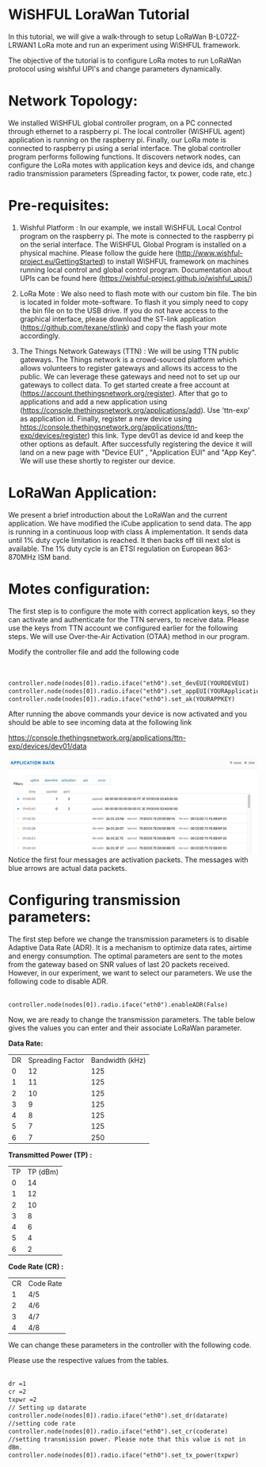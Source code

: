 WiSHFUL LoraWan Tutorial 
============================

In this tutorial, we will give a walk-through to setup LoRaWan B-L072Z-LRWAN1 LoRa mote and run an experiment using WiSHFUL framework. 

The objective of the tutorial is to configure LoRa motes to run LoRaWan protocol using wishful UPI's and change parameters dynamically. 


# Network Topology:
We installed WiSHFUL global controller program, on a PC connected through ethernet to a raspberry pi. The local controller (WiSHFUL agent) application is running on the raspberry pi. Finally, our LoRa mote is connected to raspberry pi using a serial interface. The global controller program performs following functions. It discovers network nodes, can configure the LoRa motes with application keys and device ids, and change radio transmission parameters (Spreading factor, tx power, code rate, etc.)



# Pre-requisites: 
1) Wishful Platform :
In our example, we install WiSHFUL Local Control program on the raspberry pi. The mote is connected to the raspberry pi on the serial interface. The WiSHFUL Global Program is installed on a physical machine. Please follow the guide here (http://www.wishful-project.eu/GettingStarted) to install WiSHFUL framework on machines running local control and global control program. Documentation about UPIs can be found here (https://wishful-project.github.io/wishful_upis/) 

2) LoRa Mote : 
We also need to flash mote with our custom bin file. The bin is located in folder mote-software. To flash it you simply need to copy the bin file on to the USB drive. If you do not have access to the graphical interface, please download the ST-link application (https://github.com/texane/stlink) and copy the flash your mote accordingly. 

3) The Things Network Gateways (TTN) : 
We will be using TTN public gateways. The Things network is a crowd-sourced platform which allows volunteers to register gateways and allows its access to the public. We can leverage these gateways and need not to set up our gateways to collect data. To get started create a free account at (https://account.thethingsnetwork.org/register). After that go to applications and add a new application using (https://console.thethingsnetwork.org/applications/add). Use 'ttn-exp' as application id. Finally, register a new device using https://console.thethingsnetwork.org/applications/ttn-exp/devices/register) this link. Type dev01 as device id and keep the other options as default. After successfully registering the device it will land on a new page with "Device EUI" , "Application EUI" and "App Key". We will use these shortly to register our device. 

# LoRaWan Application: 
We present a brief introduction about the LoRaWan and the current application. We have modified the iCube application to send data. The app is running in a continuous loop with class A implementation. It sends data until 1% duty cycle limitation is reached. It then backs off till next slot is available. The 1% duty cycle is an ETSI regulation on European 863-870MHz ISM band.  


# Motes configuration: 
The first step is to configure the mote with correct application keys, so they can activate and authenticate for the TTN servers, to receive data. Please use the keys from TTN account we configured earlier for the following steps. We will use Over-the-Air Activation (OTAA) method in our program. 

Modify the controller file and add the following code
<pre><code>

controller.node(nodes[0]).radio.iface("eth0").set_devEUI(YOURDEVEUI)
controller.node(nodes[0]).radio.iface("eth0").set_appEUI(YOURApplicationEUI)
controller.node(nodes[0]).radio.iface("eth0").set_ak(YOURAPPKEY)
</code></pre>

After running the above commands your device is now activated and you should be able to see incoming data at the following link

https://console.thethingsnetwork.org/applications/ttn-exp/devices/dev01/data

![Alt text](/examples/Get_Started_Examples/LoRaWan_Example/figs/connection.png)
Notice the first four messages are activation packets. The messages with blue arrows are actual data packets. 


# Configuring transmission parameters: 
The first step before we change the transmission parameters is to disable Adaptive Data Rate (ADR).  It is a mechanism to optimize data rates, airtime and energy consumption. The optimal parameters are sent to the motes from the gateway based on SNR values of last 20 packets received. However, in our experiment, we want to select our parameters. We use the following code to disable ADR.

<pre><code>
controller.node(nodes[0]).radio.iface("eth0").enableADR(False)
</code></pre>

Now, we are ready to change the transmission parameters. The table below gives the values you can enter and their associate LoRaWan parameter. 


**Data Rate:**
<table>
    <tr>
        <td>DR</td> <td> Spreading Factor</td> <td>  Bandwidth (kHz)</td> 
    </tr>

 <tr> <td> 0 </td> <td> 12 </td> <td> 125 </td> </tr>
<tr> <td> 1 </td> <td> 11 </td> <td> 125 </td></tr>
<tr> <td> 2 </td> <td> 10 </td> <td> 125 </td></tr>
<tr> <td> 3 </td> <td> 9 </td> <td> 125 </td></tr>
<tr> <td> 4 </td> <td> 8 </td> <td> 125 </td></tr>
<tr> <td> 5 </td> <td> 7 </td> <td> 125 </td></tr>
<tr> <td> 6 </td> <td> 7 </td> <td> 250 </td></tr>

</table>


**Transmitted Power (TP) :**
<table>
    <tr>
        <td>TP</td> <td> TP (dBm) </td>  
    </tr>

 <tr> <td> 0 </td> <td> 14 </td> 
<tr> <td> 1 </td> <td> 12 </td> 
<tr> <td> 2 </td> <td> 10 </td> 
<tr> <td> 3 </td> <td> 8 </td> 
<tr> <td> 4 </td> <td> 6 </td> 
<tr> <td> 5 </td> <td> 4 </td> 
<tr> <td> 6 </td> <td> 2 </td> 
</table>

**Code Rate (CR) :**
<table>
    <tr>
        <td>CR</td> <td> Code Rate </td>  
    </tr>

<tr> <td> 1 </td> <td> 4/5 </td> 
<tr> <td> 2 </td> <td> 4/6 </td> 
<tr> <td> 3 </td> <td> 4/7 </td> 
<tr> <td> 4 </td> <td> 4/8 </td> 
</table>

We can change these parameters in the controller with the following code.  

Please use the respective values from the tables. 


<pre><code>
dr =1 
cr =2
txpwr =2
// Setting up datarate
controller.node(nodes[0]).radio.iface("eth0").set_dr(datarate)
//setting code rate
controller.node(nodes[0]).radio.iface("eth0").set_cr(coderate)
//setting transmission power. Please note that this value is not in dBm. 
controller.node(nodes[0]).radio.iface("eth0").set_tx_power(txpwr)
</code></pre>
